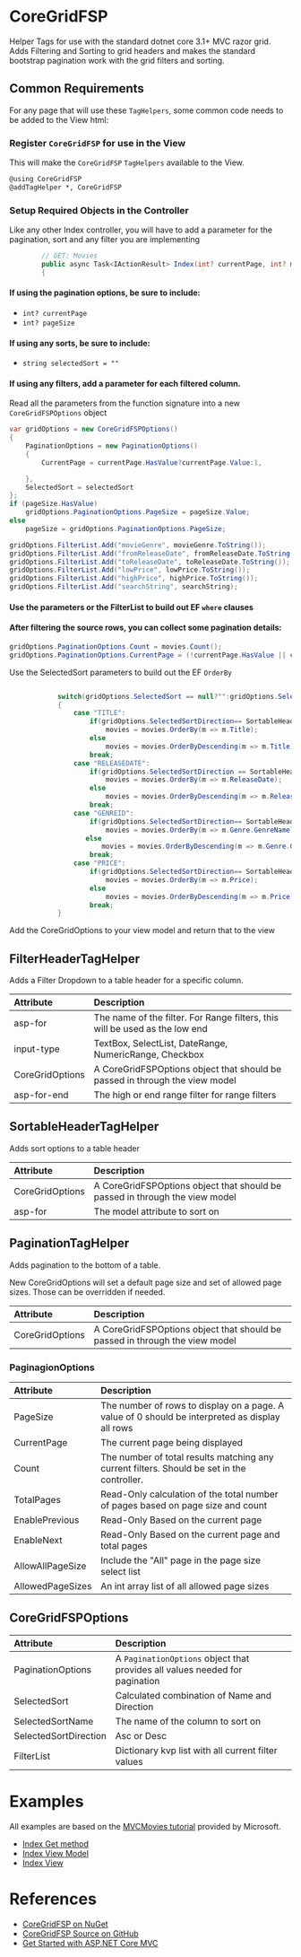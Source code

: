﻿# CoreGridFSP
Helper Tags for use with the standard dotnet core 3.1+ MVC razor grid. Adds Filtering and Sorting to grid headers and makes the standard bootstrap pagination work with the grid filters and sorting.

## Common Requirements
For any page that will use these `TagHelpers`, some common code needs to be added to the View html:

### Register `CoreGridFSP` for use in the View
This will make the `CoreGridFSP` `TagHelpers` available to the View.

``` html
@using CoreGridFSP
@addTagHelper *, CoreGridFSP
```

### Setup Required Objects in the Controller
Like any other Index controller, you will have to add a parameter for the pagination, sort and any filter you are implementing

```csharp
        // GET: Movies
        public async Task<IActionResult> Index(int? currentPage, int? movieGenre, DateTime? fromReleaseDate, DateTime? toReleaseDate, decimal? lowPrice, decimal? highPrice, string searchString, int? pageSize, string selectedSort = "")
        {
```
#### If using the pagination options, be sure to include:
* `int? currentPage`
* `int? pageSize`


#### If using any sorts, be sure to include:
* `string selectedSort = ""`

#### If using any filters, add a parameter for each filtered column.

Read all the parameters from the function signature into a new `CoreGridFSPOptions` object

```csharp
var gridOptions = new CoreGridFSPOptions()
{
    PaginationOptions = new PaginationOptions()
    {
        CurrentPage = currentPage.HasValue?currentPage.Value:1,

    },
    SelectedSort = selectedSort
};
if (pageSize.HasValue)
    gridOptions.PaginationOptions.PageSize = pageSize.Value;
else
    pageSize = gridOptions.PaginationOptions.PageSize;

gridOptions.FilterList.Add("movieGenre", movieGenre.ToString());
gridOptions.FilterList.Add("fromReleaseDate", fromReleaseDate.ToString());
gridOptions.FilterList.Add("toReleaseDate", toReleaseDate.ToString());
gridOptions.FilterList.Add("lowPrice", lowPrice.ToString());
gridOptions.FilterList.Add("highPrice", highPrice.ToString());
gridOptions.FilterList.Add("searchString", searchString);

```

#### Use the parameters or the FilterList to build out EF `where` clauses

#### After filtering the source rows, you can collect some pagination details:
```csharp
gridOptions.PaginationOptions.Count = movies.Count();
gridOptions.PaginationOptions.CurrentPage = (!currentPage.HasValue || currentPage.Value == 0) ? 1 : currentPage.Value;
```

Use the SelectedSort parameters to build out the EF `OrderBy`
```csharp

            switch(gridOptions.SelectedSort == null?"":gridOptions.SelectedSortName.ToUpper())
            {
                case "TITLE":
                    if(gridOptions.SelectedSortDirection== SortableHeaderTagHelper.SortDirection.Asc)
                        movies = movies.OrderBy(m => m.Title);
                    else
                        movies = movies.OrderByDescending(m => m.Title);
                    break;
                case "RELEASEDATE":
                    if(gridOptions.SelectedSortDirection == SortableHeaderTagHelper.SortDirection.Asc)
                        movies = movies.OrderBy(m => m.ReleaseDate);
                    else
                        movies = movies.OrderByDescending(m => m.ReleaseDate);
                    break;
                case "GENREID":
                    if(gridOptions.SelectedSortDirection== SortableHeaderTagHelper.SortDirection.Asc)
                        movies = movies.OrderBy(m => m.Genre.GenreName);
                   else
                       movies = movies.OrderByDescending(m => m.Genre.GenreName);
                    break;
                case "PRICE":
                    if(gridOptions.SelectedSortDirection== SortableHeaderTagHelper.SortDirection.Asc)
                        movies = movies.OrderBy(m => m.Price);
                    else
                        movies = movies.OrderByDescending(m => m.Price);
                    break;
            }
```

Add the CoreGridOptions to your view model and return that to the view


## FilterHeaderTagHelper
Adds a Filter Dropdown to a table header for a specific column.

| Attribute | Description |
|:--|:--|
| asp-for | The name of the filter. For Range filters, this will be used as the low end |
| input-type | TextBox, SelectList, DateRange, NumericRange, Checkbox |
| CoreGridOptions | A CoreGridFSPOptions object that should be passed in through the view model |
| asp-for-end | The high or end range filter for range filters |


## SortableHeaderTagHelper
Adds sort options to a table header

| Attribute | Description |
|:--|:--|
| CoreGridOptions | A CoreGridFSPOptions object that should be passed in through the view model |
| asp-for | The model attribute to sort on |

## PaginationTagHelper
Adds pagination to the bottom of a table.

New CoreGridOptions will set a default page size and set of allowed page sizes. Those can be overridden if needed.

| Attribute | Description |
|:--|:--|
| CoreGridOptions | A CoreGridFSPOptions object that should be passed in through the view model |

### PaginagionOptions

| Attribute | Description |
|:--|:--|
| PageSize | The number of rows to display on a page. A value of 0 should be interpreted as display all rows |
| CurrentPage | The current page being displayed |
| Count | The number of total results matching any current filters. Should be set in the controller. |
| TotalPages | Read-Only calculation of the total number of pages based on page size and count |
| EnablePrevious | Read-Only Based on the current page |
| EnableNext | Read-Only Based on the current page and total pages |
| AllowAllPageSize | Include the "All" page in the page size select list |
| AllowedPageSizes | An int array list of all allowed page sizes |

## CoreGridFSPOptions

| Attribute | Description |
|:--|:--|
|PaginationOptions | A `PaginationOptions` object that provides all values needed for pagination |
| SelectedSort | Calculated combination of Name and Direction |
| SelectedSortName | The name of the column to sort on |
| SelectedSortDirection | Asc or Desc |
| FilterList | Dictionary kvp list with all current filter values | 

# Examples
All examples are based on the [MVCMovies tutorial](https://docs.microsoft.com/en-us/aspnet/core/tutorials/first-mvc-app/start-mvc?view=aspnetcore-3.1&tabs=visual-studio) provided by Microsoft.

- [Index Get method](https://github.com/bmittenzwey/CoreGridFSP/blob/master/CoreGridFSP/documentation/examples/MoviesController.md)
- [Index View Model](https://github.com/bmittenzwey/CoreGridFSP/blob/master/CoreGridFSP/documentation/examples/IndexViewModel.md)
- [Index View](https://github.com/bmittenzwey/CoreGridFSP/blob/master/CoreGridFSP/documentation/examples/IndexView.md)


# References
- [CoreGridFSP on NuGet](https://www.nuget.org/packages/CoreGridFSP/)
- [CoreGridFSP Source on GitHub](https://github.com/bmittenzwey/CoreGridFSP) 
- [Get Started with ASP.NET Core MVC](https://docs.microsoft.com/en-us/aspnet/core/tutorials/first-mvc-app/start-mvc?view=aspnetcore-3.1&tabs=visual-studio)

